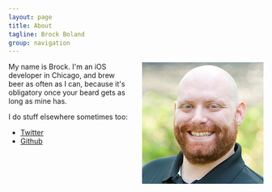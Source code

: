```yaml
---
layout: page
title: About
tagline: Brock Boland
group: navigation
---
```

<img src="/files/profile.jpg" alt="Profile" align="right" style="padding-left: 20px;">
My name is Brock. I'm an iOS developer in Chicago, and brew beer as often as I can, because it's obligatory once your beard gets as long as mine has.

I do stuff elsewhere sometimes too:

* [Twitter](http://twitter.com/brock)
* [Github](http://github.com/brockboland)
